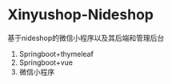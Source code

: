 # Xinyushop-Nideshop
基于nideshop的微信小程序以及其后端和管理后台
1. Springboot+thymeleaf
2. Springboot+vue
3. 微信小程序


